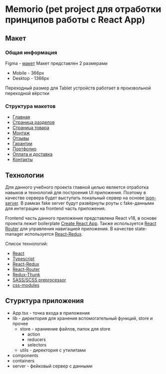 # Memorio (pet project для отработки принципов работы с React App)

## Макет

### Общая информация

Figma - [макет](https://www.figma.com/file/C9sPnysvW52WBOPMgrMmlR/Memorio?node-id=42%3A47)
Макет представлен 2 размерами

- Mobile - 366px
- Desktop - 1366px

Переходный размер для Tablet устройств работает в произвольной переходной вёрстки

### Структура макетов

- [Главная](https://www.figma.com/file/C9sPnysvW52WBOPMgrMmlR/Memorio?node-id=42%3A48)
- [Страница разделов](https://www.figma.com/file/C9sPnysvW52WBOPMgrMmlR/Memorio?node-id=107%3A1654)
- [Страница товара](https://www.figma.com/file/C9sPnysvW52WBOPMgrMmlR/Memorio?node-id=156%3A92)
- [Монтаж](https://www.figma.com/file/C9sPnysvW52WBOPMgrMmlR/Memorio?node-id=107%3A594)
- [Отзывы](https://www.figma.com/file/C9sPnysvW52WBOPMgrMmlR/Memorio?node-id=107%3A1124)
- [Гарантии](https://www.figma.com/file/C9sPnysvW52WBOPMgrMmlR/Memorio?node-id=107%3A35)
- [Портфолио](https://www.figma.com/file/C9sPnysvW52WBOPMgrMmlR/Memorio?node-id=107%3A1389)
- [Оплата и доставка](https://www.figma.com/file/C9sPnysvW52WBOPMgrMmlR/Memorio?node-id=107%3A859)
- [Контакты](https://www.figma.com/file/C9sPnysvW52WBOPMgrMmlR/Memorio?node-id=107%3A329)

## Технологии

Для данного учебного проекта главной целью является отработка навыков и технологий для построения UI приложения. Поэтому в качестве сервера будет выступать локальный сервер на основе [json-server](https://github.com/typicode/json-server). В рамках fake server будут развёрнуты роуты с fake-данными для интеграции на frontend часть приложения.

Frontend часть данного приложения представлена React v18, в основе проекта лежит boilerplate [Create React App](https://create-react-app.dev/). Также используется [React Router](https://v5.reactrouter.com/web/guides/quick-start) для управления навигацией приложения. В качестве state-manager используется [React-Redux](https://react-redux.js.org/).

Список технологий:

- [React](https://ru.reactjs.org/)
- [Typescript](https://www.typescriptlang.org/docs/)
- [React-Redux](https://react-redux.js.org/)
- [React-Router](https://v5.reactrouter.com/web/guides/quick-start)
- [Redux-Thunk](https://github.com/reduxjs/redux-thunk)
- [SASS/SCSS preprocessor](https://sass-lang.com/guide)
- [css-modules](https://devopedia.org/css-modules)

## Стурктура приложения

- App.tsx - точка входа в приложения
- lib - директория для хранения вспомогательный функций, store и прочее
  - store - храниение файлов, папок для store
    - action
    - reducers
    - selectors
  - utils - директория с утилитами
- components
- containers
- server - фейковый сервер с данными
